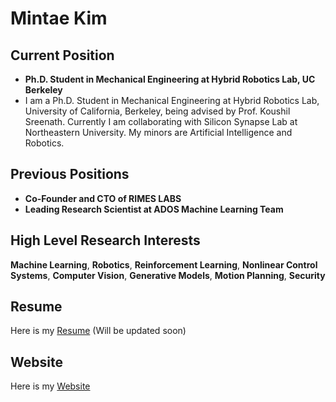 # Mintae Kim

## Current Position
- **Ph.D. Student in Mechanical Engineering at Hybrid Robotics Lab, UC Berkeley**
- I am a Ph.D. Student in Mechanical Engineering at Hybrid Robotics Lab, University of California, Berkeley, being advised by Prof. Koushil Sreenath. Currently I am collaborating with Silicon Synapse Lab at Northeastern University. My minors are Artificial Intelligence and Robotics.

## Previous Positions
- **Co-Founder and CTO of RIMES LABS**  
- **Leading Research Scientist at ADOS Machine Learning Team**

## High Level Research Interests
**Machine Learning**, **Robotics**, **Reinforcement Learning**, **Nonlinear Control Systems**, **Computer Vision**, **Generative Models**, **Motion Planning**, **Security**

## Resume
Here is my [Resume](./Resume_Mintae_Martin_Kim.pdf) (Will be updated soon)

## Website
Here is my [Website](https://sites.google.com/view/mintae-kim)
